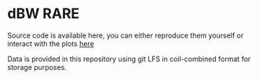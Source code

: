 # dBW RARE
Source code is available here, you can either reproduce them yourself or interact with the plots [here](https://henricryden.github.io/dbwRARE)

Data is provided in this repository using git LFS in coil-combined format for storage purposes.
